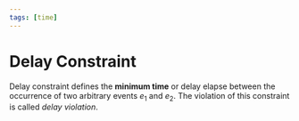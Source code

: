 ```yaml
---
tags: [time]
---
```


# Delay Constraint

Delay constraint defines the **minimum time** or delay elapse between the
occurrence of two arbitrary events $e_1$ and $e_2$. The violation of this
constraint is called *delay violation*.
